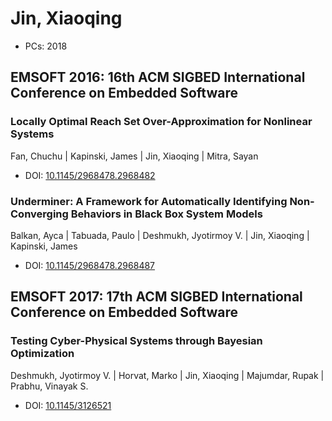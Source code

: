 # Jin, Xiaoqing

* PCs: 2018

## EMSOFT 2016: 16th ACM SIGBED International Conference on Embedded Software

### Locally Optimal Reach Set Over-Approximation for Nonlinear Systems
Fan, Chuchu | Kapinski, James | Jin, Xiaoqing | Mitra, Sayan
* DOI: [10.1145/2968478.2968482](https://doi.org/10.1145/2968478.2968482)

### Underminer: A Framework for Automatically Identifying Non-Converging Behaviors in Black Box System Models
Balkan, Ayca | Tabuada, Paulo | Deshmukh, Jyotirmoy V. | Jin, Xiaoqing | Kapinski, James
* DOI: [10.1145/2968478.2968487](https://doi.org/10.1145/2968478.2968487)

## EMSOFT 2017: 17th ACM SIGBED International Conference on Embedded Software

### Testing Cyber-Physical Systems through Bayesian Optimization
Deshmukh, Jyotirmoy V. | Horvat, Marko | Jin, Xiaoqing | Majumdar, Rupak | Prabhu, Vinayak S.
* DOI: [10.1145/3126521](https://doi.org/10.1145/3126521)

